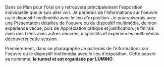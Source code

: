 Dans ce Plan pour l'oral on y retrouvera principalement l'exposition individuelle que je suis aller voir. Je parlerais de l'informations sur l'oeuvre ou le dispositif multimédia avec le lieu d'exposition. Je poursuiverais avec une Présentation détaillée de l'oeuvre ou du dispositif multimédia, de mon expérience vécue, puis de Appréciation critique et justification. je finirais avec des  Liens avec autres oeuvres, dispositifs et expériences multimédias découverts cette session.

Premièrement, dans ce pharagraphe  Je parlerais de l'informations sur l'oeuvre ou le dispositif multimédia avec le lieu d'exposition. Cette oeuvre se nommme, **le tunnel et est organisée par LUMINO**.


